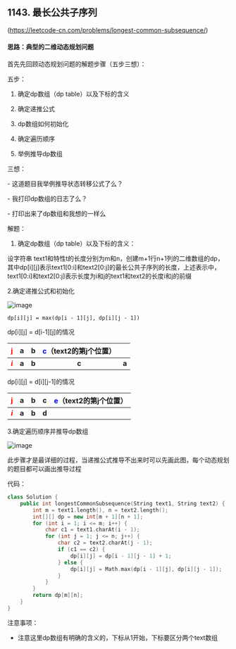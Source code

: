 ## **1143. 最长公共子序列**

(https://leetcode-cn.com/problems/longest-common-subsequence/)

 

####  思路：典型的二维动态规划问题

 首先先回顾动态规划问题的解题步骤（五步三想）：

 五步：

1. 确定dp数组（dp table）以及下标的含义

2. 确定递推公式

3. dp数组如何初始化

4. 确定遍历顺序

5. 举例推导dp数组

 

三想：

\-  这道题目我举例推导状态转移公式了么？

\-  我打印dp数组的日志了么？

\-  打印出来了dp数组和我想的一样么

 

解题：

 

1. 确定dp数组（dp table）以及下标的含义：

 

  设字符串 text1和特性t的长度分别为m和n，创建m+1行n+1列的二维数组的dp，其中dp[i][j]表示text1[0:i]和text2[0:j]的最长公共子序列的长度，上述表示中，text1[0:i]和text2[0:j]表示长度为i和j的text1和text2的长度i和j的前缀

 

 2.确定递推公式和初始化

![image](https://user-images.githubusercontent.com/68804220/126988436-81f93080-9019-49ef-85a6-e94999561da3.png)

`dp[i][j] = max(dp[i - 1][j], dp[i][j - 1])`

dp[i][j] = d[i-1][j]的情况

|    <font  color='red'>j</font>    |   a   |   b   | <font  color='blue'>c</font>（text2的第j个位置） |       |
| :-------------------------------: | :---: | :---: | :----------------------------------------------: | :---: |
| ***<font  color='red'>i</font>*** | **a** | **b** |                      **c**                       | **a** |

dp[i][j] = d[i][j-1]的情况

|    <font  color='red'>j</font>    |   a   |   b   |   c   | <font  color='blue'>e</font>（text2的第j个位置） |
| :-------------------------------: | :---: | :---: | :---: | :----------------------------------------------: |
| ***<font  color='red'>i</font>*** | **a** | **b** | **d** |                                                  |



 3.确定遍历顺序并推导dp数组

![image](https://user-images.githubusercontent.com/68804220/126988005-39d37513-8d90-49a8-ae08-7355e6522b96.png)

此步骤才是最详细的过程，当递推公式推导不出来时可以先画此图，每个动态规划的题目都可以画出推导过程







代码：

```c++
class Solution {
    public int longestCommonSubsequence(String text1, String text2) {
        int m = text1.length(), n = text2.length();
        int[][] dp = new int[m + 1][n + 1];
        for (int i = 1; i <= m; i++) {
            char c1 = text1.charAt(i - 1);
            for (int j = 1; j <= n; j++) {
                char c2 = text2.charAt(j - 1);
                if (c1 == c2) {
                    dp[i][j] = dp[i - 1][j - 1] + 1;
                } else {
                    dp[i][j] = Math.max(dp[i - 1][j], dp[i][j - 1]);
                }
            }
        }
        return dp[m][n];
    }
}

```





注意事项：

- 注意这里dp数组有明确的含义的，下标从1开始，下标要区分两个text数组

